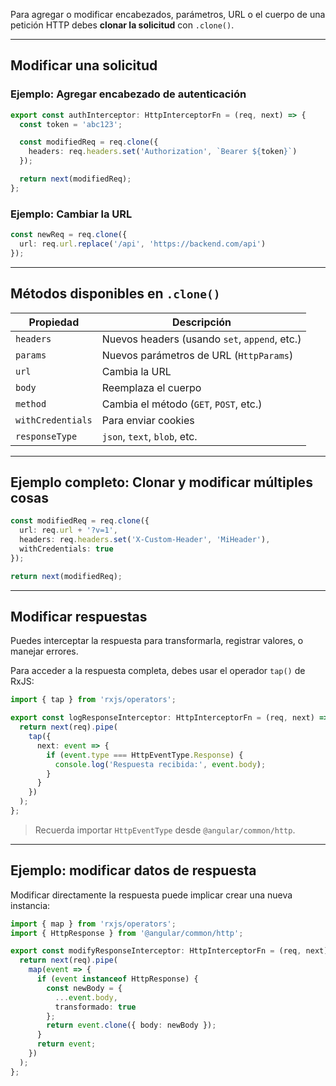 Para agregar o modificar encabezados, parámetros, URL o el cuerpo de una petición HTTP debes **clonar la solicitud** con `.clone()`.

---

## Modificar una solicitud

### Ejemplo: Agregar encabezado de autenticación

```ts
export const authInterceptor: HttpInterceptorFn = (req, next) => {
  const token = 'abc123';

  const modifiedReq = req.clone({
    headers: req.headers.set('Authorization', `Bearer ${token}`)
  });

  return next(modifiedReq);
};
```

### Ejemplo: Cambiar la URL

```ts
const newReq = req.clone({
  url: req.url.replace('/api', 'https://backend.com/api')
});
```

---

## Métodos disponibles en `.clone()`

|Propiedad|Descripción|
|---|---|
|`headers`|Nuevos headers (usando `set`, `append`, etc.)|
|`params`|Nuevos parámetros de URL (`HttpParams`)|
|`url`|Cambia la URL|
|`body`|Reemplaza el cuerpo|
|`method`|Cambia el método (`GET`, `POST`, etc.)|
|`withCredentials`|Para enviar cookies|
|`responseType`|`json`, `text`, `blob`, etc.|

---

## Ejemplo completo: Clonar y modificar múltiples cosas

```ts
const modifiedReq = req.clone({
  url: req.url + '?v=1',
  headers: req.headers.set('X-Custom-Header', 'MiHeader'),
  withCredentials: true
});

return next(modifiedReq);
```

---

## Modificar respuestas

Puedes interceptar la respuesta para transformarla, registrar valores, o manejar errores.

Para acceder a la respuesta completa, debes usar el operador `tap()` de RxJS:

```ts
import { tap } from 'rxjs/operators';

export const logResponseInterceptor: HttpInterceptorFn = (req, next) => {
  return next(req).pipe(
    tap({
      next: event => {
        if (event.type === HttpEventType.Response) {
          console.log('Respuesta recibida:', event.body);
        }
      }
    })
  );
};
```

> Recuerda importar `HttpEventType` desde `@angular/common/http`.

---

## Ejemplo: modificar datos de respuesta

Modificar directamente la respuesta puede implicar crear una nueva instancia:

```ts
import { map } from 'rxjs/operators';
import { HttpResponse } from '@angular/common/http';

export const modifyResponseInterceptor: HttpInterceptorFn = (req, next) => {
  return next(req).pipe(
    map(event => {
      if (event instanceof HttpResponse) {
        const newBody = {
          ...event.body,
          transformado: true
        };
        return event.clone({ body: newBody });
      }
      return event;
    })
  );
};
```

